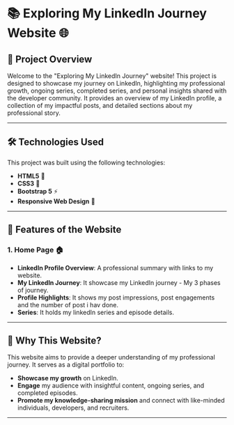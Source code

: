 # 📚 **Exploring My LinkedIn Journey Website** 🌐

## 🚀 **Project Overview**  
Welcome to the "Exploring My LinkedIn Journey" website! This project is designed to showcase my journey on LinkedIn, highlighting my professional growth, ongoing series, completed series, and personal insights shared with the developer community. It provides an overview of my LinkedIn profile, a collection of my impactful posts, and detailed sections about my professional story.

---

## 🛠 **Technologies Used**  
This project was built using the following technologies:

- **HTML5** 📑
- **CSS3** 🎨
- **Bootstrap 5** ⚡️
- **Responsive Web Design** 📱

---

## 🌟 **Features of the Website**  
### 1. **Home Page** 🏠  
- **LinkedIn Profile Overview**: A professional summary with links to my website.  
- **My LinkedIn Journey**: It showcase my LinkedIn journey - My 3 phases of journey.  
- **Profile Highlights**: It shows my post impressions, post engagements and the number of post i hav done.
- **Series**: It holds my linkedIn series and episode details.
---

## 🌈 **Why This Website?**  
This website aims to provide a deeper understanding of my professional journey. It serves as a digital portfolio to:

- **Showcase my growth** on LinkedIn.  
- **Engage** my audience with insightful content, ongoing series, and completed episodes.  
- **Promote my knowledge-sharing mission** and connect with like-minded individuals, developers, and recruiters.

---
